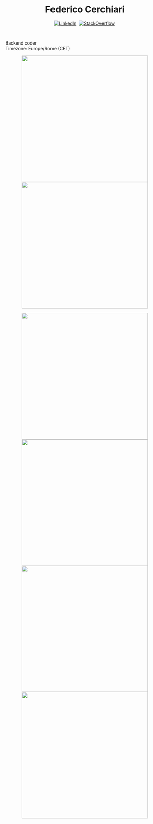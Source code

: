 <p>
  <h1 align="center"><b>Federico Cerchiari</h1></b>
  <p align="center">
  <a href="https://www.linkedin.com/in/federico-cerchiari-4b0a9a45"><img src="https://img.shields.io/badge/linkedin-%230077B5.svg?&style=for-the-badge&logo=linkedin&logoColor=white" alt="LinkedIn" /></a>&nbsp;
  <a href="https://stackoverflow.com/users/3008185/hrabal"><img src="https://img.shields.io/stackexchange/stackoverflow/r/3008185?style=for-the-badge" alt="StackOverflow" /></a>&nbsp;</p>
</p><br />
<p>
Backend coder<br>
Timezone: Europe/Rome (CET)
</p>
<p align="center">
<img src="https://github-readme-stats.vercel.app/api?username=Hrabal&theme=noctis_minimus&show_icons=true&count_private=true" width="400"/>
<img src="https://github-readme-stats.vercel.app/api/top-langs/?username=Hrabal&layout=compact&theme=noctis_minimus%count_private=true" width="400" />
</p>
<p align="center">
  <p align="center">
    <img src="https://github-readme-stats.vercel.app/api/pin/?username=hrabal&repo=tempy&theme=noctis_minimus" width="400"/>
    <img src="https://github-readme-stats.vercel.app/api/pin/?username=hrabal&repo=FlaskBase&theme=noctis_minimus" width="400"/>
    <img src="https://github-readme-stats.vercel.app/api/pin/?username=hrabal&repo=YellowGen&theme=noctis_minimus" width="400"/>
    <img src="https://github-readme-stats.vercel.app/api/pin/?username=hrabal&repo=ClassCLI&theme=noctis_minimus" width="400"/>
  </p>
</p>
